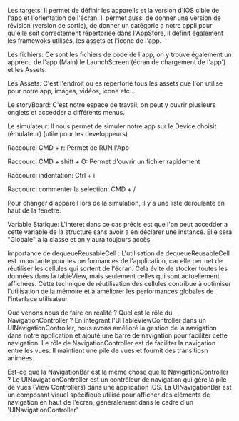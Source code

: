 Les targets:
Il permet de définir les appareils et la version d'IOS cible de l'app et l'orientation de l'écran. Il permet aussi de donner une version de révision (version de sortie), de donner un catégorie 
a notre appli pour qu'elle soit correctement répertoriée dans l'AppStore, il définit également les framewoks utilisés, les assets et l'icone de l'app.

Les fichiers:
Ce sont les fichiers de code de l'app, on y trouve également un apprecu de l'app (Main) le LaunchScreen (écran de chargement de l'app') et les Assets.

Les Assets:
C'est l'endroit ou es répertorié tous les assets que l'on utilise pour notre app, images, vidéos, icone etc...

Le storyBoard:
C'est notre espace de travail, on peut y ouvrir plusieurs onglets et accedder a différents menus.

Le simulateur:
Il nous permet de simuler notre app sur le Device choisit (émulateur) (utile pour les developpeurs)

Raccourci CMD + r:
Permet de RUN l'App

Raccourci CMD + shift + O:
Permet d'ouvrir un fichier rapidement

Raccourci indentation:
Ctrl + i

Raccourci commenter la selection:
CMD + /

Pour changer d'appareil lors de la simulation, il y a une liste déroulante en haut de la fenetre.

Variable Statique:
L'interet dans ce cas précis est que l'on peut accedder a cette variable de la structure sans avoir a en déclarer une instance. Elle
sera "Globale" a la classe et on y aura toujours accès

Importance de dequeueReusableCell :
L'utilisation de dequeueReusableCell est importante pour les performances de l'application, car elle permet de réutiliser les cellules qui sortent de l'écran. Cela évite de stocker toutes les données dans la tableView, mais seulement celles qui sont actuellement affichées. Cette technique de réutilisation des cellules contribue à optimiser l'utilisation de la mémoire et à améliorer les performances globales de l'interface utilisateur.

Que venons nous de faire en réalité ? Quel est le rôle du NavigationController ?
En intégrant l'UITableViewController dans un UINavigationController, nous avons amélioré la gestion de la navigation dans notre application et ajouté une barre de navigation pour faciliter cette navigation.
Le rôle de NavigationController est de faciliter la navigation entre les vues. Il maintient une pile de vues et fournit des transitiosn animées.

Est-ce que la NavigationBar est la même chose que le NavigationController ?
Le UINavigationController est un contrôleur de navigation qui gère la pile de vues (View Controllers) dans une application iOS.
La UINavigationBar est un composant visuel spécifique utilisé pour afficher des éléments de navigation en haut de l'écran, généralement dans le cadre d'un 'UINavigationController'